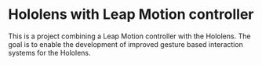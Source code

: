 # Hololens with Leap Motion controller

This is a project combining a Leap Motion controller with the Hololens. The goal is to enable the development of improved gesture based interaction systems for the Hololens.